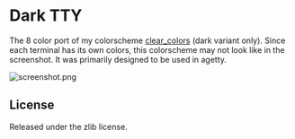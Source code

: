 # Dark TTY

The 8 color port of my colorscheme [clear_colors](https://github.com/AlxHnr/clear_colors) (dark variant only). Since
each terminal has its own colors, this colorscheme may not look like in the
screenshot. It was primarily designed to be used in agetty.

![screenshot.png](https://raw.github.com/AlxHnr/dark_tty/master/screenshot.png)

## License

Released under the zlib license.
